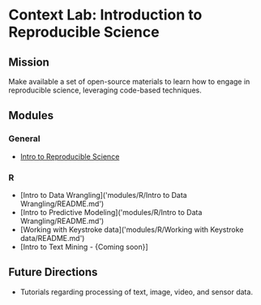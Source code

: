 # Context Lab: Introduction to Reproducible Science

## Mission
Make available a set of open-source materials to learn how to engage in reproducible science, leveraging code-based techniques.

## Modules

### General
- [Intro to Reproducible Science](modules/general/Intro%20to%20Reproducible%20Science/contextlab_introgithub_r.html)

### R
- [Intro to Data Wrangling]('modules/R/Intro to Data Wrangling/README.md')
- [Intro to Predictive Modeling]('modules/R/Intro to Data Wrangling/README.md')
- [Working with Keystroke data]('modules/R/Working with Keystroke data/README.md')
- [Intro to Text Mining - {Coming soon}]

## Future Directions
- Tutorials regarding processing of text, image, video, and sensor data.